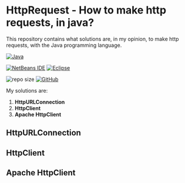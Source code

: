 # HttpRequest - How to make http requests, in java?

This repository contains what solutions are, in my opinion, to make http requests, with the Java programming language.

[![Java](https://img.shields.io/badge/java-%23ED8B00.svg?style=for-the-badge&logo=java&logoColor=white)](https://www.java.com/it/)

[![NetBeans IDE](https://img.shields.io/badge/NetBeansIDE-1B6AC6.svg?style=for-the-badge&logo=apache-netbeans-ide&logoColor=white)](https://netbeans.apache.org/download/index.html)
[![Eclipse](https://img.shields.io/badge/Eclipse-FE7A16.svg?style=for-the-badge&logo=Eclipse&logoColor=white)](https://www.eclipse.org/downloads/)

![repo size](https://img.shields.io/github/repo-size/MarioSenese/HttpRequest-Java?style=for-the-badge)
[![GitHub](https://img.shields.io/badge/github-%23121011.svg?style=for-the-badge&logo=github&logoColor=white)](https://github.com/MarioSenese)

My solutions are: 
1.  **HttpURLConnection**
2.  **HttpClient**
3.  **Apache HttpClient**

##  HttpURLConnection

##  HttpClient

##  Apache HttpClient
